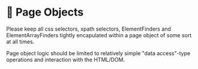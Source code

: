 💎 Page Objects
========================

Please keep all css selectors, xpath selectors, ElementFinders and ElementArrayFinders tightly encapulated within a page object of some sort at all times. 

Page object logic should be limited to relatively simple "data access"-type operations and interaction with the HTML/DOM.